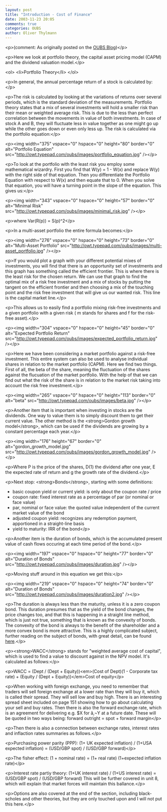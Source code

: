 ```yaml
---
layout: post
title: "Introduction - Cost of Finance"
date: 2003-11-23 20:05
comments: true
categories: OUBS
author: Oliver Thylmann
---
```



&lt;p&gt;(comment: As originally posted on the [OUBS Blog](http://blog.thylmann.net/category/oubs/))&lt;/p&gt;

&lt;p&gt;Here we look at portfolio theory, the capital asset pricing model (CAPM) and the dividend valuation model.&lt;/p&gt;

&lt;ol&gt;
&lt;li&gt;Portfolio Theory&lt;/li&gt;
&lt;/ol&gt;

&lt;p&gt;In general, the annual percentage return of a stock is calculated by:&lt;/p&gt;

&lt;p&gt;The risk is calculated by looking at the variations of returns over several periods, which is the standard deviation of the measurements. Portfolio theory states that a mix of several investments will hold a smaller risk than their mean or weighted average risk. This is due to the less than perfect correlation between the movements in value of both investments. In case of stock A and B, they will fluctuate less in value together as one might go up while the other goes down or even only less up. The risk is calculated via the portfolio equation:&lt;/p&gt;

&lt;p&gt;&lt;img width=&quot;375&quot; vspace=&quot;0&quot; hspace=&quot;0&quot; height=&quot;80&quot; border=&quot;0&quot; alt=&quot;Portfolio Equation&quot; src=&quot;http://owt.typepad.com/oubs/images/portfolio_equation.jpg&quot; /&gt;&lt;/p&gt;

&lt;p&gt;To look at the portfolio with the least risk you employ some mathematical wizardry. First you find that W(y) = 1 - W(x) and replace W(y) with the right side of that equation. Then you differentiate the Portfolio Equation with respect to W(x) and then equate that to 0. When you solve that equation, you will have a turning point in the slope of the equation. This gives us:&lt;/p&gt;

&lt;p&gt;&lt;img width=&quot;343&quot; vspace=&quot;0&quot; hspace=&quot;0&quot; height=&quot;57&quot; border=&quot;0&quot; alt=&quot;Minimal Risk&quot; src=&quot;http://owt.typepad.com/oubs/images/minimal_risk.jpg&quot; /&gt;&lt;/p&gt;

&lt;p&gt;where Var(R(p)) = S(p)^2&lt;/p&gt;

&lt;p&gt;In a multi-asset portfolio the entire formula becomes:&lt;/p&gt;

&lt;p&gt;&lt;img width=&quot;276&quot; vspace=&quot;0&quot; hspace=&quot;0&quot; height=&quot;73&quot; border=&quot;0&quot; alt=&quot;Multi-Asset Portfolio&quot; src=&quot;http://owt.typepad.com/oubs/images/multi-asset_portfolio.jpg&quot; /&gt;&lt;/p&gt;

&lt;p&gt;If you would plot a graph with your different potential mixes of investments, you will find that there is an opportunity set of investments and this graph has something called the efficient frontier. This is where there is the least risk for the chosen return. We can use that graph to find the optimal mix of a risk free investment and a mix of stocks by putting the tangent on the efficient frontier and then choosing a mix of the touching point and the risk free investment that will give us our wanted risk. This line is the capital market line.&lt;/p&gt;

&lt;p&gt;This allows us to easily find a portfolio mixing risk-free investments and a given portfolio with a given risk ( m stands for shares and f for the risk-free asset).&lt;/p&gt;

&lt;p&gt;&lt;img width=&quot;304&quot; vspace=&quot;0&quot; hspace=&quot;0&quot; height=&quot;45&quot; border=&quot;0&quot; alt=&quot;Expected Portfolio Return&quot; src=&quot;http://owt.typepad.com/oubs/images/expected_portfolio_return.jpg&quot; /&gt;&lt;/p&gt;

&lt;p&gt;Here we have been considering a market portfolio against a risk-free investment. This entire system can also be used to analyse individual shares in relation to the market portfolio (CAPM). Here we find two things. First of all, the beta of the share, meaning the fluctuation of the shares against the flucuation of the market portfolio. With the help of that we can find out what the risk of the share is in relation to the market risk taking into account the risk free investment.&lt;/p&gt;

&lt;p&gt;&lt;img width=&quot;265&quot; vspace=&quot;0&quot; hspace=&quot;0&quot; height=&quot;113&quot; border=&quot;0&quot; alt=&quot;beta&quot; src=&quot;http://owt.typepad.com/oubs/images/beta.jpg&quot; /&gt;&lt;/p&gt;

&lt;p&gt;Another item that is important when investing in stocks are the dividends. One way to value them is to simply discount them to get their current value. The other method is the &lt;strong&gt;Gordon growth model&lt;/strong&gt;, which can be used if the dividends are growing by a constant percentage each year.&lt;/p&gt;

&lt;p&gt;&lt;img width=&quot;176&quot; height=&quot;67&quot; border=&quot;0&quot; alt=&quot;gordon_growth_model.jpg&quot; src=&quot;http://owt.typepad.com/oubs/images/gordon_growth_model.jpg&quot; /&gt;&lt;/p&gt;

&lt;p&gt;Where P is the price of the shares, D(1) the dividend after one year, E the expected rate of return and g the growth rate of the dividend.&lt;/p&gt;

&lt;p&gt;Next stop: &lt;strong&gt;Bonds&lt;/strong&gt;, starting with some definitions:
- basic coupon yield or current yield: is only about the coupon rate / price
- coupon rate: fixed interest rate as a percentage of par (or nominal or face value)
- par, nominal or face value: the quoted value independent of the current market value of the bond
- adjusted coupon yield: recognizes any redemption payment, apportioned in a straight-line basis
- yield to maturity: IRR of the bond&lt;/p&gt;

&lt;p&gt;Another item is the duration of bonds, which is the accumulated present value of cash flows occuring at each time period of the bond.&lt;/p&gt;

&lt;p&gt;&lt;img width=&quot;197&quot; vspace=&quot;0&quot; hspace=&quot;0&quot; height=&quot;77&quot; border=&quot;0&quot; alt=&quot;Duration of Bonds&quot; src=&quot;http://owt.typepad.com/oubs/images/duration.jpg&quot; /&gt;&lt;/p&gt;

&lt;p&gt;Moving stuff around in this equation we get this:&lt;/p&gt;

&lt;p&gt;&lt;img width=&quot;219&quot; vspace=&quot;0&quot; hspace=&quot;0&quot; height=&quot;74&quot; border=&quot;0&quot; alt=&quot;Duration of Bonds&quot; src=&quot;http://owt.typepad.com/oubs/images/duration2.jpg&quot; /&gt;&lt;/p&gt;

&lt;p&gt;The duration is always less than the maturity, unless it is a zero coupon bond. This duration presumes that as the yield of the bond changes, the price changes too, and that this is happening in a straight line method, which is just not true, something that is known as the convexity of bonds. The convexity of the bond is always to the benefit of the shareholder and a more convex bond is more attractive. This is a highly complicated subject, further reading on the subject of bonds, with great detail, can be found [here](http://investopedia.com/university/advancedbond/).&lt;/p&gt;

&lt;p&gt;&lt;strong&gt;WACC&lt;/strong&gt; stands for &quot;weighted average cost of capital&quot;, which is used to find a value to discount against in the NPV model. It's calculated as follows:&lt;/p&gt;

&lt;p&gt;WACC = (Dept / (Dept + Equity))&lt;em&gt;(Cost of Dept)(1 - Corporate tax rate) + (Equity / (Dept + Equity))&lt;/em&gt;Cost of equity&lt;/p&gt;

&lt;p&gt;When working with foreign exchange, you need to remember that traders will sell foreign exchange at a lower rate than they will buy it, which is called their spread. They will sell low and buy high. There is an interesting spread sheet included on page 151 showing how to go about calculating your sell and buy rates. Then there is also the forward exchange rate, which is an agreement for delivering e.g. $X for â‚¬Y at a future date. These will be quoted in two ways being: forward outright = spot + forward margin&lt;/p&gt;

&lt;p&gt;Then there is also a connection between exchange rates, interest rates and inflaction rates summaries as follows.&lt;/p&gt;

&lt;p&gt;Purchasing power parity (PPP): (1+ UK expected inflation) / (1+USA expected inflation) = (USD/GBP spot) / (USD/GBP forward)&lt;/p&gt;

&lt;p&gt;The fisher effect: (1 + nominal rate) = (1+ real rate) (1+expected inflation rate)&lt;/p&gt;

&lt;p&gt;Interest rate partiy theory: (1+UK interest rate) / (1+US interest rate) = (USD/GBP spot) / (USD/GBP forward)
This will be further covered in unit 8, which will explain that market forces will maintain this ballance.&lt;/p&gt;

&lt;p&gt;Options are also covered at the end of the section, including black-scholes and other theories, but they are only touched upon and I will not put this here.&lt;/p&gt;



